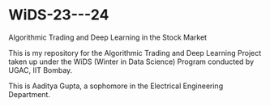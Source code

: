 # WiDS-23---24
Algorithmic Trading and Deep Learning in the Stock Market

This is my repository for the Algorithmic Trading and Deep Learning Project taken up under the WiDS (Winter in Data Science) Program conducted by UGAC, IIT Bombay.

This is Aaditya Gupta, a sophomore in the Electrical Engineering Department. 
